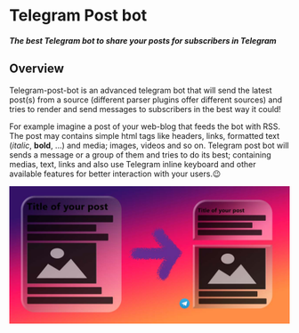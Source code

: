 # Telegram Post bot
##### The best Telegram bot to share your posts for subscribers in Telegram

## Overview
Telegram-post-bot is an advanced telegram bot that will send the latest post(s) from a source (different parser plugins offer different sources) and tries to render and send messages to subscribers in the best way it could!

For example imagine a post of your web-blog that feeds the bot with RSS. The post may contains simple html tags like headers, links, formatted text (*italic*, **bold**, ...) and media; images, videos and so on. Telegram post bot will sends a message or a group of them and tries to do its best; containing medias, text, links and also use Telegram inline keyboard and other available features for better interaction with your users.:wink:

![](Docs/banner.jpg)
